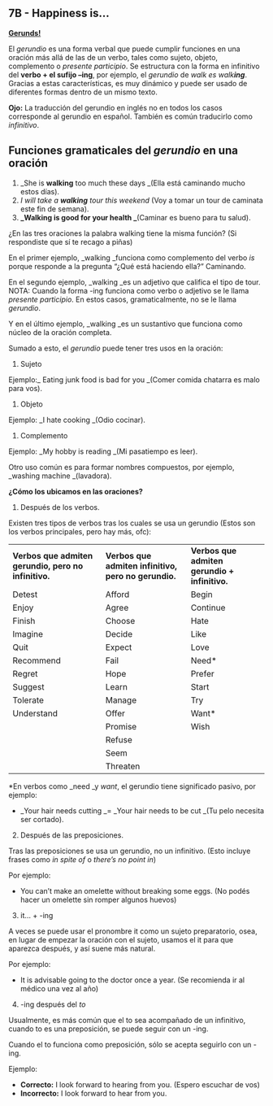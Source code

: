 ## 7B - Happiness is…

**<span style="text-decoration:underline;">Gerunds!</span>**

El _gerundio_ es una forma verbal que puede cumplir funciones en una oración más allá de las de un verbo, tales como sujeto, objeto, complemento o _presente participio_. Se estructura con la forma en infinitivo del **verbo + el sufijo –ing**, por ejemplo, el _gerundio_ de _walk es walk**ing**_. Gracias a estas características, es muy dinámico y puede ser usado de diferentes formas dentro de un mismo texto.

**Ojo:** La traducción del gerundio en inglés no en todos los casos corresponde al gerundio en español. También es común traducirlo como _infinitivo_.


## **Funciones gramaticales del _gerundio_ en una oración**



1. _She is **walking** too much these days _(Ella está caminando mucho estos días).
2. _I will take a **walking** tour this weekend_ (Voy a tomar un tour de caminata este fin de semana).
3. **_Walking is good for your health _**(Caminar es bueno para tu salud).

¿En las tres oraciones la palabra walking tiene la misma función? (Si respondiste que sí te recago a piñas)

En el primer ejemplo, _walking _funciona como complemento del verbo _is_ porque responde a la pregunta “¿Qué está haciendo ella?” Caminando.

En el segundo ejemplo, _walking _es un adjetivo que califica el tipo de tour.  \
NOTA: Cuando la forma -ing funciona como verbo o adjetivo se le llama _presente participio_. En estos casos, gramaticalmente, no se le llama _gerundio_. 

Y en el último ejemplo, _walking _es un sustantivo que funciona como núcleo de la oración completa.

Sumado a esto, el _gerundio_ puede tener tres usos en la oración:



1. Sujeto

Ejemplo:_ Eating junk food is bad for you _(Comer comida chatarra es malo para vos).



1. Objeto

Ejemplo: _I hate cooking _(Odio cocinar).



1. Complemento

Ejemplo: _My hobby is reading _(Mi pasatiempo es leer).

Otro uso común es para formar nombres compuestos, por ejemplo, _washing machine _(lavadora).

**¿Cómo los ubicamos en las oraciones?**

1. Después de los verbos.

Existen tres tipos de verbos tras los cuales se usa un gerundio (Estos son los verbos principales, pero hay más, ofc):


<table>
  <tr>
   <td><strong>Verbos que admiten gerundio, pero no infinitivo.</strong>
   </td>
   <td><strong>Verbos que admiten infinitivo, pero no gerundio.</strong>
   </td>
   <td><strong>Verbos que admiten gerundio + infinitivo.</strong>
   </td>
  </tr>
  <tr>
   <td>Detest
   </td>
   <td>Afford
   </td>
   <td>Begin
   </td>
  </tr>
  <tr>
   <td>Enjoy
   </td>
   <td>Agree
   </td>
   <td>Continue
   </td>
  </tr>
  <tr>
   <td>Finish
   </td>
   <td>Choose
   </td>
   <td>Hate
   </td>
  </tr>
  <tr>
   <td>Imagine
   </td>
   <td>Decide
   </td>
   <td>Like
   </td>
  </tr>
  <tr>
   <td>Quit
   </td>
   <td>Expect
   </td>
   <td>Love
   </td>
  </tr>
  <tr>
   <td>Recommend
   </td>
   <td>Fail
   </td>
   <td>Need*
   </td>
  </tr>
  <tr>
   <td>Regret
   </td>
   <td>Hope
   </td>
   <td>Prefer
   </td>
  </tr>
  <tr>
   <td>Suggest
   </td>
   <td>Learn
   </td>
   <td>Start
   </td>
  </tr>
  <tr>
   <td>Tolerate
   </td>
   <td>Manage
   </td>
   <td>Try
   </td>
  </tr>
  <tr>
   <td>Understand
   </td>
   <td>Offer
   </td>
   <td>Want*
   </td>
  </tr>
  <tr>
   <td>
   </td>
   <td>Promise
   </td>
   <td>Wish
   </td>
  </tr>
  <tr>
   <td>
   </td>
   <td>Refuse
   </td>
   <td>
   </td>
  </tr>
  <tr>
   <td>
   </td>
   <td>Seem
   </td>
   <td>
   </td>
  </tr>
  <tr>
   <td>
   </td>
   <td>Threaten
   </td>
   <td>
   </td>
  </tr>
</table>


*En verbos como _need _y _want_, el gerundio tiene significado pasivo, por ejemplo:



* _Your hair needs cutting _= _Your hair needs to be cut _(Tu pelo necesita ser cortado). 

2. Después de las preposiciones.

Tras las preposiciones se usa un gerundio, no un infinitivo. (Esto incluye frases como _in spite of_ o _there’s no point in_)

Por ejemplo:



* You can’t make an omelette without breaking some eggs. (No podés hacer un omelette sin romper algunos huevos)

3. it… + -ing

A veces se puede usar el pronombre it como un sujeto preparatorio, osea, en lugar de empezar la oración con el sujeto, usamos el it para que aparezca después, y así suene más natural.

Por ejemplo:



* It is advisable going to the doctor once a year. (Se recomienda ir al médico una vez al año)

4. -ing después del _to_

Usualmente, es más común que el to sea acompañado de un infinitivo, cuando to es una preposición, se puede seguir con un -ing.

Cuando el to funciona como preposición, sólo se acepta seguirlo con un -ing.

Ejemplo:



* **Correcto:** I look forward to hearing from you. (Espero escuchar de vos)
* **Incorrecto:** I look forward to hear from you.